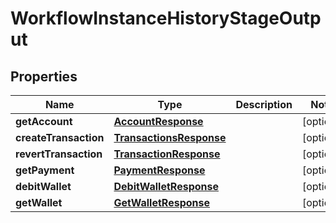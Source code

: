

# WorkflowInstanceHistoryStageOutput


## Properties

| Name | Type | Description | Notes |
|------------ | ------------- | ------------- | -------------|
|**getAccount** | [**AccountResponse**](AccountResponse.md) |  |  [optional] |
|**createTransaction** | [**TransactionsResponse**](TransactionsResponse.md) |  |  [optional] |
|**revertTransaction** | [**TransactionResponse**](TransactionResponse.md) |  |  [optional] |
|**getPayment** | [**PaymentResponse**](PaymentResponse.md) |  |  [optional] |
|**debitWallet** | [**DebitWalletResponse**](DebitWalletResponse.md) |  |  [optional] |
|**getWallet** | [**GetWalletResponse**](GetWalletResponse.md) |  |  [optional] |



